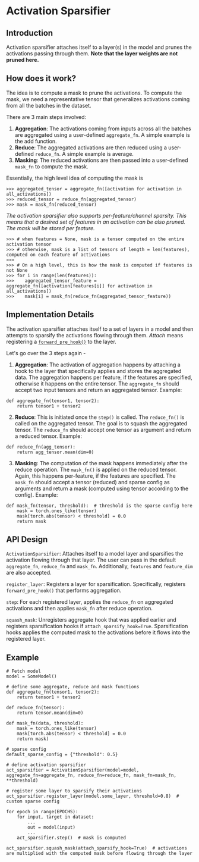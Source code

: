 # Activation Sparsifier

## Introduction
Activation sparsifier attaches itself to a layer(s) in the model and prunes the activations passing through them. **Note that the layer weights are not pruned here.**

## How does it work?
The idea is to compute a mask to prune the activations. To compute the mask, we need a representative tensor that generalizes activations coming from all the batches in the dataset.

There are 3 main steps involved:
1. **Aggregation**: The activations coming from inputs across all the batches are aggregated using a user-defined `aggregate_fn`.
A simple example is the add function.
2. **Reduce**: The aggregated activations are then reduced using a user-defined `reduce_fn`. A simple example is average.
3. **Masking**: The reduced activations are then passed into a user-defined `mask_fn` to compute the mask.

Essentially, the high level idea of computing the mask is

```
>>> aggregated_tensor = aggregate_fn([activation for activation in all_activations])
>>> reduced_tensor = reduce_fn(aggregated_tensor)
>>> mask = mask_fn(reduced_tensor)
```

*The activation sparsifier also supports per-feature/channel sparsity. This means that a desired set of features in an activation can be also pruned. The mask will be stored per feature.*

```
>>> # when features = None, mask is a tensor computed on the entire activation tensor
>>> # otherwise, mask is a list of tensors of length = len(features), computed on each feature of activations
>>>
>>> # On a high level, this is how the mask is computed if features is not None
>>> for i in range(len(features)):
>>>    aggregated_tensor_feature = aggregate_fn([activation[features[i]] for activation in all_activations])
>>>    mask[i] = mask_fn(reduce_fn(aggregated_tensor_feature))
```

## Implementation Details
The activation sparsifier attaches itself to a set of layers in a model and then attempts to sparsify the activations flowing through them. *Attach* means registering a [`forward_pre_hook()`](https://pytorch.org/docs/stable/_modules/torch/nn/modules/module.html#register_forward_pre_hook) to the layer.

Let's go over the 3 steps again -
1. **Aggregation**: The activation of aggregation happens by attaching a hook to the layer that specifically applies and stores the aggregated data. The aggregation happens per feature, if the features are specified, otherwise it happens on the entire tensor.
The `aggregate_fn` should accept two input tensors and return an aggregated tensor. Example:
```
def aggregate_fn(tensor1, tensor2):
    return tensor1 + tensor2
```

2. **Reduce**: This is initiated once the `step()` is called. The `reduce_fn()` is called on the aggregated tensor. The goal is to squash the aggregated tensor.
The `reduce_fn` should accept one tensor as argument and return a reduced tensor. Example:
```
def reduce_fn(agg_tensor):
    return agg_tensor.mean(dim=0)
```

3. **Masking**: The computation of the mask happens immediately after the reduce operation. The `mask_fn()` is applied on the reduced tensor. Again, this happens per-feature, if the features are specified.
The `mask_fn` should accept a tensor (reduced) and sparse config as arguments and return a mask (computed using tensor according to the config). Example:
```
def mask_fn(tensor, threshold):  # threshold is the sparse config here
    mask = torch.ones_like(tensor)
    mask[torch.abs(tensor) < threshold] = 0.0
    return mask
```

## API Design
`ActivationSparsifier`: Attaches itself to a model layer and sparsifies the activation flowing through that layer. The user can pass in the default `aggregate_fn`, `reduce_fn` and `mask_fn`. Additionally, `features` and `feature_dim` are also accepted.

`register_layer`: Registers a layer for sparsification. Specifically, registers `forward_pre_hook()` that performs aggregation.

`step`: For each registered layer, applies the `reduce_fn` on aggregated activations and then applies `mask_fn` after reduce operation.

`squash_mask`: Unregisters aggregate hook that was applied earlier and registers sparsification hooks if `attach_sparsify_hook=True`. Sparsification hooks applies the computed mask to the activations before it flows into the registered layer.

## Example

```
# Fetch model
model = SomeModel()

# define some aggregate, reduce and mask functions
def aggregate_fn(tensor1, tensor2):
    return tensor1 + tensor2

def reduce_fn(tensor):
    return tensor.mean(dim=0)

def mask_fn(data, threshold):
    mask = torch.ones_like(tensor)
    mask[torch.abs(tensor) < threshold] = 0.0
    return mask)

# sparse config
default_sparse_config = {"threshold": 0.5}

# define activation sparsifier
act_sparsifier = ActivationSparsifier(model=model, aggregate_fn=aggregate_fn, reduce_fn=reduce_fn, mask_fn=mask_fn, **threshold)

# register some layer to sparsify their activations
act_sparsifier.register_layer(model.some_layer, threshold=0.8)  # custom sparse config

for epoch in range(EPOCHS):
    for input, target in dataset:
        ...
        out = model(input)
        ...
    act_sparsifier.step()  # mask is computed

act_sparsifier.squash_mask(attach_sparsify_hook=True)  # activations are multiplied with the computed mask before flowing through the layer
```
